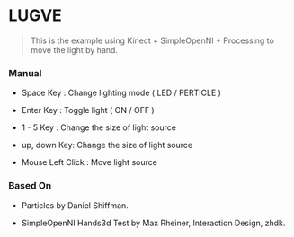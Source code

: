 LUGVE
=============================

> This is the example using Kinect + SimpleOpenNI + Processing to move the light by hand.


### Manual

* Space Key : Change lighting mode ( LED / PERTICLE )

* Enter Key : Toggle light ( ON / OFF )

* 1 - 5 Key : Change the size of light source

* up, down Key: Change the size of light source

* Mouse Left Click : Move light source


### Based On

* Particles
  by Daniel Shiffman.

* SimpleOpenNI Hands3d Test
  by Max Rheiner, Interaction Design, zhdk.
